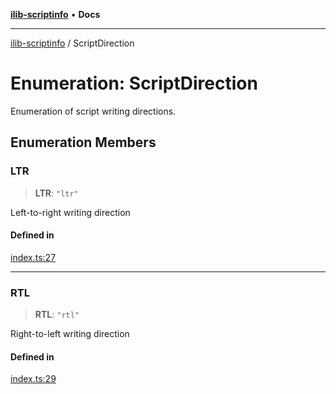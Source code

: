[**ilib-scriptinfo**](../index.md) • **Docs**

***

[ilib-scriptinfo](../index.md) / ScriptDirection

# Enumeration: ScriptDirection

Enumeration of script writing directions.

## Enumeration Members

### LTR

> **LTR**: `"ltr"`

Left-to-right writing direction

#### Defined in

[index.ts:27](https://github.com/iLib-js/ilib-mono/blob/0b76a4b893ca9a570f06cd6f0821e7f81ba67455/packages/ilib-scriptinfo/src/index.ts#L27)

***

### RTL

> **RTL**: `"rtl"`

Right-to-left writing direction

#### Defined in

[index.ts:29](https://github.com/iLib-js/ilib-mono/blob/0b76a4b893ca9a570f06cd6f0821e7f81ba67455/packages/ilib-scriptinfo/src/index.ts#L29)
